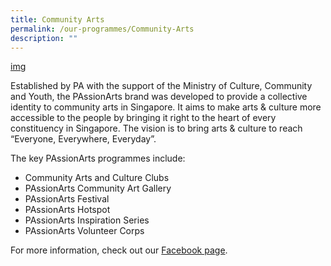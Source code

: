 ```yaml
---
title: Community Arts
permalink: /our-programmes/Community-Arts
description: ""
---
```

[img]()

Established by PA with the support of the Ministry of Culture, Community and Youth, the PAssionArts brand was developed to provide a collective identity to community arts in Singapore. It aims to make arts & culture more accessible to the people by bringing it right to the heart of every constituency in Singapore. The vision is to bring arts & culture to reach “Everyone, Everywhere, Everyday”.

The key PAssionArts programmes include:
* Community Arts and Culture Clubs
* PAssionArts Community Art Gallery
* PAssionArts Festival
* PAssionArts Hotspot
* PAssionArts Inspiration Series
* PAssionArts Volunteer Corps

For more information, check out our [Facebook page](http://www.facebook.com/PAssionArtsSG).